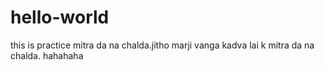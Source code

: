 # hello-world
this is practice
mitra da na chalda.jitho marji vanga kadva lai k mitra da na chalda.
hahahaha
